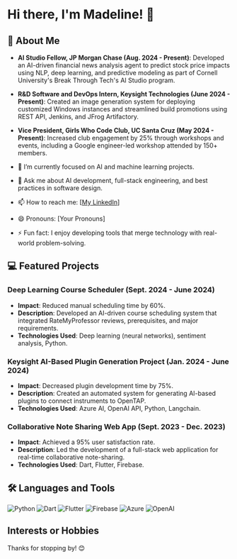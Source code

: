 # Hi there, I'm Madeline! 👋

## 🚀 About Me
- **AI Studio Fellow, JP Morgan Chase (Aug. 2024 - Present)**: Developed an AI-driven financial news analysis agent to predict stock price impacts using NLP, deep learning, and predictive modeling as part of Cornell University's Break Through Tech's AI Studio program.
- **R&D Software and DevOps Intern, Keysight Technologies (June 2024 - Present)**: Created an image generation system for deploying customized Windows instances and streamlined build promotions using REST API, Jenkins, and JFrog Artifactory.
- **Vice President, Girls Who Code Club, UC Santa Cruz (May 2024 - Present)**: Increased club engagement by 25% through workshops and events, including a Google engineer-led workshop attended by 150+ members.

- 🔭 I’m currently focused on AI and machine learning projects.
- 💬 Ask me about AI development, full-stack engineering, and best practices in software design.
- 📫 How to reach me: [[My LinkedIn](https://www.linkedin.com/in/madeline-miller/)]
- 😄 Pronouns: [Your Pronouns]
- ⚡ Fun fact: I enjoy developing tools that merge technology with real-world problem-solving.

## 💻 Featured Projects

### Deep Learning Course Scheduler (Sept. 2024 - June 2024)
- **Impact**: Reduced manual scheduling time by 60%.
- **Description**: Developed an AI-driven course scheduling system that integrated RateMyProfessor reviews, prerequisites, and major requirements.
- **Technologies Used**: Deep learning (neural networks), sentiment analysis, Python.

### Keysight AI-Based Plugin Generation Project (Jan. 2024 - June 2024)
- **Impact**: Decreased plugin development time by 75%.
- **Description**: Created an automated system for generating AI-based plugins to connect instruments to OpenTAP.
- **Technologies Used**: Azure AI, OpenAI API, Python, Langchain.

### Collaborative Note Sharing Web App (Sept. 2023 - Dec. 2023)
- **Impact**: Achieved a 95% user satisfaction rate.
- **Description**: Led the development of a full-stack web application for real-time collaborative note-sharing.
- **Technologies Used**: Dart, Flutter, Firebase.

## 🛠️ Languages and Tools
![Python](https://img.shields.io/badge/Python-3670A0?style=for-the-badge&logo=python&logoColor=ffdd54)
![Dart](https://img.shields.io/badge/Dart-0175C2?style=for-the-badge&logo=dart&logoColor=white)
![Flutter](https://img.shields.io/badge/Flutter-02569B?style=for-the-badge&logo=flutter&logoColor=white)
![Firebase](https://img.shields.io/badge/Firebase-FFCA28?style=for-the-badge&logo=firebase&logoColor=black)
![Azure](https://img.shields.io/badge/Azure-0078D4?style=for-the-badge&logo=microsoftazure&logoColor=white)
![OpenAI](https://img.shields.io/badge/OpenAI-412991?style=for-the-badge&logo=openai&logoColor=white)

## Interests or Hobbies

Thanks for stopping by! 😊

